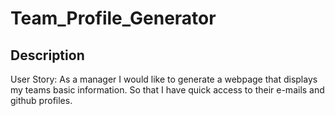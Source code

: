# Team_Profile_Generator

## Description

User Story: As a manager I would like to generate a webpage that displays my teams basic information. So that I have quick access to their e-mails and github profiles.



